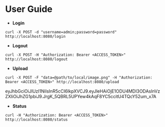 # User Guide

- **Login**

```
curl -X POST -d "username=admin;password=password" http://localhost:8080/login
```

- **Logout**

```
curl -X POST -H "Authorization: Bearer <ACCESS_TOKEN>" http://localhost:8080/logout
```

- **Upload**

```
curl -X POST -F "data=@path/to/local/image.png" -H "Authorization: Bearer <ACCESS_TOKEN>" http://localhost:8080/upload
```

eyJhbGciOiJIUzI1NiIsInR5cCI6IkpXVCJ9.eyJleHAiOjE1ODU4MDI3ODAsInVzZXIiOiJhZG1pbiJ9.JrgK_5QBRL5UPYew4kAqF8YC5ccitU4TQcY52um_x7A

- **Status**

```
curl -H "Authorization: Bearer <ACCESS_TOKEN>" http://localhost:8080/status
```
